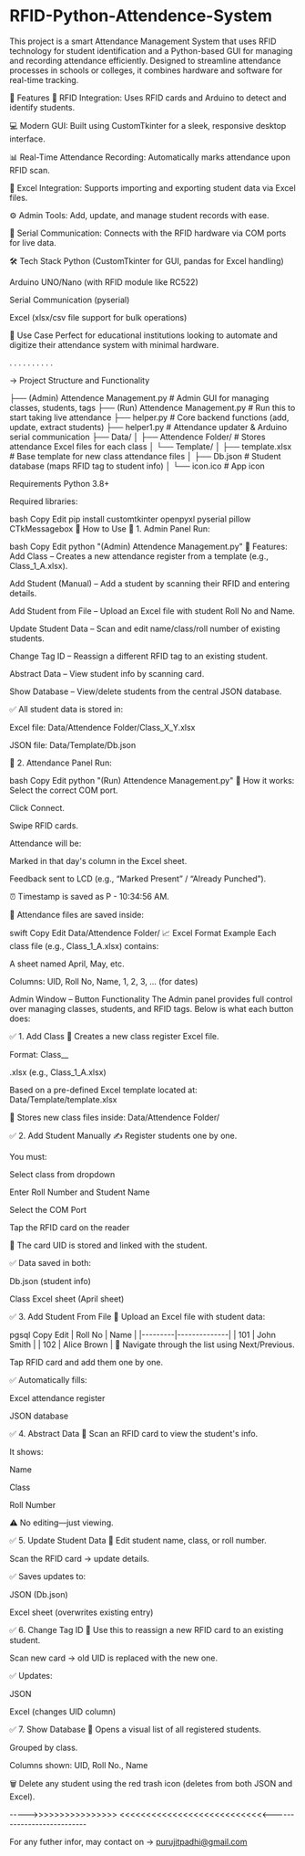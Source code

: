# RFID-Python-Attendence-System
This project is a smart Attendance Management System that uses RFID technology for student identification and a Python-based GUI for managing and recording attendance efficiently. Designed to streamline attendance processes in schools or colleges, it combines hardware and software for real-time tracking.

🔧 Features
🪪 RFID Integration: Uses RFID cards and Arduino to detect and identify students.

💻 Modern GUI: Built using CustomTkinter for a sleek, responsive desktop interface.

📊 Real-Time Attendance Recording: Automatically marks attendance upon RFID scan.

🧾 Excel Integration: Supports importing and exporting student data via Excel files.

⚙️ Admin Tools: Add, update, and manage student records with ease.

📡 Serial Communication: Connects with the RFID hardware via COM ports for live data.

🛠️ Tech Stack
Python (CustomTkinter for GUI, pandas for Excel handling)

Arduino UNO/Nano (with RFID module like RC522)

Serial Communication (pyserial)

Excel (xlsx/csv file support for bulk operations)

📌 Use Case
Perfect for educational institutions looking to automate and digitize their attendance system with minimal hardware.

.
.
.
.
.
.
.
.
.
.

-> Project Structure and Functionality

├── (Admin) Attendence Management.py     # Admin GUI for managing classes, students, tags
├── (Run) Attendence Management.py       # Run this to start taking live attendance
├── helper.py                            # Core backend functions (add, update, extract students)
├── helper1.py                           # Attendance updater & Arduino serial communication
├── Data/
│   ├── Attendence Folder/               # Stores attendance Excel files for each class
│   └── Template/
│       ├── template.xlsx                # Base template for new class attendance files
│       ├── Db.json                      # Student database (maps RFID tag to student info)
│       └── icon.ico                     # App icon


Requirements
Python 3.8+

Required libraries:

bash
Copy
Edit
pip install customtkinter openpyxl pyserial pillow CTkMessagebox
🚀 How to Use
🔹 1. Admin Panel
Run:

bash
Copy
Edit
python "(Admin) Attendence Management.py"
🔧 Features:
Add Class – Creates a new attendance register from a template (e.g., Class_1_A.xlsx).

Add Student (Manual) – Add a student by scanning their RFID and entering details.

Add Student from File – Upload an Excel file with student Roll No and Name.

Update Student Data – Scan and edit name/class/roll number of existing students.

Change Tag ID – Reassign a different RFID tag to an existing student.

Abstract Data – View student info by scanning card.

Show Database – View/delete students from the central JSON database.

✅ All student data is stored in:

Excel file: Data/Attendence Folder/Class_X_Y.xlsx

JSON file: Data/Template/Db.json

🔹 2. Attendance Panel
Run:

bash
Copy
Edit
python "(Run) Attendence Management.py"
📌 How it works:
Select the correct COM port.

Click Connect.

Swipe RFID cards.

Attendance will be:

Marked in that day's column in the Excel sheet.

Feedback sent to LCD (e.g., “Marked Present” / “Already Punched”).

⏰ Timestamp is saved as P - 10:34:56 AM.

📂 Attendance files are saved inside:

swift
Copy
Edit
Data/Attendence Folder/
📈 Excel Format Example
Each class file (e.g., Class_1_A.xlsx) contains:

A sheet named April, May, etc.

Columns: UID, Roll No, Name, 1, 2, 3, ... (for dates)



Admin Window – Button Functionality
The Admin panel provides full control over managing classes, students, and RFID tags. Below is what each button does:

✅ 1. Add Class
📂 Creates a new class register Excel file.

Format: Class_<ClassName>_<Section>.xlsx (e.g., Class_1_A.xlsx)

Based on a pre-defined Excel template located at:
Data/Template/template.xlsx

💾 Stores new class files inside:
Data/Attendence Folder/

✅ 2. Add Student Manually
✍️ Register students one by one.

You must:

Select class from dropdown

Enter Roll Number and Student Name

Select the COM Port

Tap the RFID card on the reader

🔐 The card UID is stored and linked with the student.

✅ Data saved in both:

Db.json (student info)

Class Excel sheet (April sheet)

✅ 3. Add Student From File
📄 Upload an Excel file with student data:

pgsql
Copy
Edit
| Roll No | Name         |
|---------|--------------|
| 101     | John Smith   |
| 102     | Alice Brown  |
🧭 Navigate through the list using Next/Previous.

Tap RFID card and add them one by one.

✅ Automatically fills:

Excel attendance register

JSON database

✅ 4. Abstract Data
📖 Scan an RFID card to view the student's info.

It shows:

Name

Class

Roll Number

⚠️ No editing—just viewing.

✅ 5. Update Student Data
📝 Edit student name, class, or roll number.

Scan the RFID card → update details.

✅ Saves updates to:

JSON (Db.json)

Excel sheet (overwrites existing entry)

✅ 6. Change Tag ID
🔁 Use this to reassign a new RFID card to an existing student.

Scan new card → old UID is replaced with the new one.

✅ Updates:

JSON

Excel (changes UID column)

✅ 7. Show Database
🧾 Opens a visual list of all registered students.

Grouped by class.

Columns shown: UID, Roll No., Name

🗑️ Delete any student using the red trash icon (deletes from both JSON and Excel).

----->>>>>>>>>>>>>>>>                                   <<<<<<<<<<<<<<<<<<<<<<<<<<<<---------------------------

For any futher infor,
may contact on -> purujitpadhi@gmail.com
